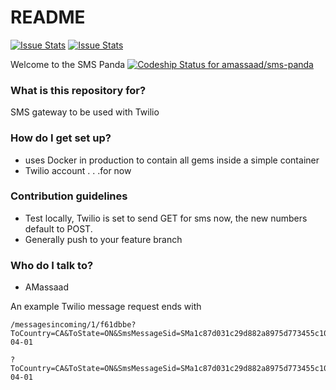 # README #
[![Issue Stats](http://issuestats.com/github/amassaad/sms-panda/badge/pr)](http://issuestats.com/github/amassaad/sms-panda) 
[![Issue Stats](http://issuestats.com/github/amassaad/sms-panda/badge/issue)](http://issuestats.com/github/amassaad/sms-panda)


Welcome to the SMS Panda
[ ![Codeship Status for amassaad/sms-panda](https://codeship.com/projects/ca32a8f0-67bc-0132-4efc-3ac858f34f77/status?branch=master)](https://codeship.com/projects/53188)

### What is this repository for? ###

SMS gateway to be used with Twilio

### How do I get set up? ###

* uses Docker in production to contain all gems inside a simple container
* Twilio account . . .for now


### Contribution guidelines ###

* Test locally, Twilio is set to send GET for sms now, the new numbers default to POST.
* Generally push to your feature branch

### Who do I talk to? ###

* AMassaad

An example Twilio message request ends with
```
/messagesincoming/1/f61dbbe?ToCountry=CA&ToState=ON&SmsMessageSid=SMa1c87d031c29d882a8975d773455c107&NumMedia=0&ToCity=OTTAWA&FromZip=&SmsSid=SMa1c87d031c29d882a8975d773455c107&FromState=ON&SmsStatus=received&FromCity=OTTAWA&Body=Test+&FromCountry=CA&To=%2B16136996738&ToZip=&MessageSid=SMa1c87d031c29d882a8975d773455c107&AccountSid=&From=%2B16138584587&ApiVersion=2010-04-01
```
```
?ToCountry=CA&ToState=ON&SmsMessageSid=SMa1c87d031c29d882a8975d773455c107&NumMedia=0&ToCity=OTTAWA&FromZip=&SmsSid=SMa1c87d031c29d882a8975d773455c107&FromState=ON&SmsStatus=received&FromCity=OTTAWA&Body=Test+&FromCountry=CA&To=%2B16136996738&ToZip=&MessageSid=SMa1c87d031c29d882a8975d773455c107&AccountSid=&From=%2B16138584587&ApiVersion=2010-04-01
```
